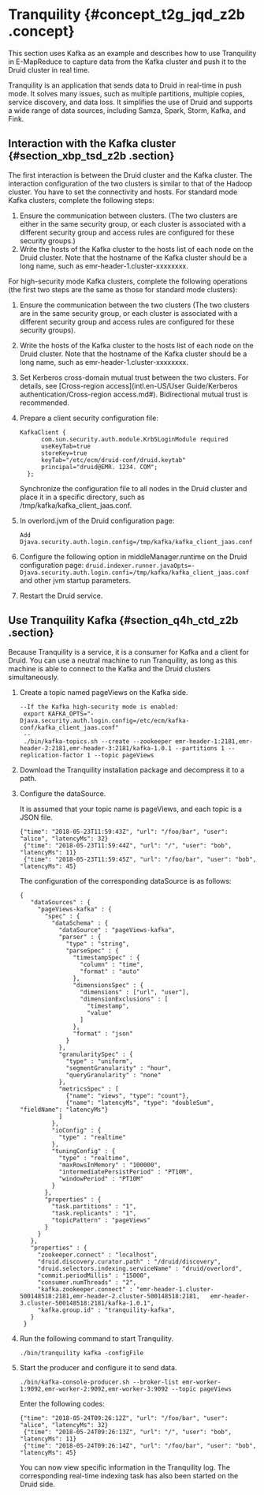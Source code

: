 # Tranquility {#concept_t2g_jqd_z2b .concept}

This section uses Kafka as an example and describes how to use Tranquility in E-MapReduce to capture data from the Kafka cluster and push it to the Druid cluster in real time.

Tranquility is an application that sends data to Druid in real-time in push mode. It solves many issues, such as multiple partitions, multiple copies, service discovery, and data loss. It simplifies the use of Druid and supports a wide range of data sources, including Samza, Spark, Storm, Kafka, and Fink.

## Interaction with the Kafka cluster {#section_xbp_tsd_z2b .section}

The first interaction is between the Druid cluster and the Kafka cluster. The interaction configuration of the two clusters is similar to that of the Hadoop cluster. You have to set the connectivity and hosts. For standard mode Kafka clusters, complete the following steps:

1.  Ensure the communication between clusters. \(The two clusters are either in the same security group, or each cluster is associated with a different security group and access rules are configured for these security groups.\)
2.  Write the hosts of the Kafka cluster to the hosts list of each node on the Druid cluster. Note that the hostname of the Kafka cluster should be a long name, such as emr-header-1.cluster-xxxxxxxx.

For high-security mode Kafka clusters, complete the following operations \(the first two steps are the same as those for standard mode clusters\):

1.  Ensure the communication between the two clusters \(The two clusters are in the same security group, or each cluster is associated with a different security group and access rules are configured for these security groups\).
2.  Write the hosts of the Kafka cluster to the hosts list of each node on the Druid cluster. Note that the hostname of the Kafka cluster should be a long name, such as emr-header-1.cluster-xxxxxxxx.
3.  Set Kerberos cross-domain mutual trust between the two clusters. For details, see [Cross-region access](intl.en-US/User Guide/Kerberos authentication/Cross-region access.md#). Bidirectional mutual trust is recommended.
4.  Prepare a client security configuration file:

    ```
    KafkaClient {
          com.sun.security.auth.module.Krb5LoginModule required
          useKeyTab=true
          storeKey=true
          keyTab="/etc/ecm/druid-conf/druid.keytab"
          principal="druid@EMR. 1234. COM";
      };
    ```

    Synchronize the configuration file to all nodes in the Druid cluster and place it in a specific directory, such as /tmp/kafka/kafka\_client\_jaas.conf.

5.  In overlord.jvm of the Druid configuration page:

    ```
    Add Djava.security.auth.login.config=/tmp/kafka/kafka_client_jaas.conf
    ```

6.  Configure the following option in middleManager.runtime on the Druid configuration page: `druid.indexer.runner.javaOpts=-Djava.security.auth.login.confi=/tmp/kafka/kafka_client_jaas.conf` and other jvm startup parameters.
7.  Restart the Druid service.

## Use Tranquility Kafka {#section_q4h_ctd_z2b .section}

Because Tranquility is a service, it is a consumer for Kafka and a client for Druid. You can use a neutral machine to run Tranquility, as long as this machine is able to connect to the Kafka and the Druid clusters simultaneously.

1.  Create a topic named pageViews on the Kafka side.

    ```
    --If the Kafka high-security mode is enabled:
     export KAFKA_OPTS="-Djava.security.auth.login.config=/etc/ecm/kafka-conf/kafka_client_jaas.conf"
     --
     ./bin/kafka-topics.sh --create --zookeeper emr-header-1:2181,emr-header-2:2181,emr-header-3:2181/kafka-1.0.1 --partitions 1 --replication-factor 1 --topic pageViews
    ```

2.  Download the Tranquility installation package and decompress it to a path.
3.  Configure the dataSource.

    It is assumed that your topic name is pageViews, and each topic is a JSON file.

    ```
    {"time": "2018-05-23T11:59:43Z", "url": "/foo/bar", "user": "alice", "latencyMs": 32}
     {"time": "2018-05-23T11:59:44Z", "url": "/", "user": "bob", "latencyMs": 11}
     {"time": "2018-05-23T11:59:45Z", "url": "/foo/bar", "user": "bob", "latencyMs": 45}
    ```

    The configuration of the corresponding dataSource is as follows:

    ```
    {
       "dataSources" : {
         "pageViews-kafka" : {
           "spec" : {
             "dataSchema" : {
               "dataSource" : "pageViews-kafka",
               "parser" : {
                 "type" : "string",
                 "parseSpec" : {
                   "timestampSpec" : {
                     "column" : "time",
                     "format" : "auto"
                   },
                   "dimensionsSpec" : {
                     "dimensions" : ["url", "user"],
                     "dimensionExclusions" : [
                       "timestamp",
                       "value"
                     ]
                   },
                   "format" : "json"
                 }
               },
               "granularitySpec" : {
                 "type" : "uniform",
                 "segmentGranularity" : "hour",
                 "queryGranularity" : "none"
               },
               "metricsSpec" : [
                 {"name": "views", "type": "count"},
                 {"name": "latencyMs", "type": "doubleSum", "fieldName": "latencyMs"}
               ]
             },
             "ioConfig" : {
               "type" : "realtime"
             },
             "tuningConfig" : {
               "type" : "realtime",
               "maxRowsInMemory" : "100000",
               "intermediatePersistPeriod" : "PT10M",
               "windowPeriod" : "PT10M"
             }
           },
           "properties" : {
             "task.partitions" : "1",
             "task.replicants" : "1",
             "topicPattern" : "pageViews"
           }
         }
       },
       "properties" : {
         "zookeeper.connect" : "localhost",
         "druid.discovery.curator.path" : "/druid/discovery",
         "druid.selectors.indexing.serviceName" : "druid/overlord",
         "commit.periodMillis" : "15000",
         "consumer.numThreads" : "2",
         "kafka.zookeeper.connect" : "emr-header-1.cluster-500148518:2181,emr-header-2.cluster-500148518:2181,   emr-header-3.cluster-500148518:2181/kafka-1.0.1",
         "kafka.group.id" : "tranquility-kafka",
       }
     }
    ```

4.  Run the following command to start Tranquility.

    ```
    ./bin/tranquility kafka -configFile 
    ```

5.  Start the producer and configure it to send data.

    ```
    ./bin/kafka-console-producer.sh --broker-list emr-worker-1:9092,emr-worker-2:9092,emr-worker-3:9092 --topic pageViews
    ```

    Enter the following codes:

    ```
    {"time": "2018-05-24T09:26:12Z", "url": "/foo/bar", "user": "alice", "latencyMs": 32}
     {"time": "2018-05-24T09:26:13Z", "url": "/", "user": "bob", "latencyMs": 11}
     {"time": "2018-05-24T09:26:14Z", "url": "/foo/bar", "user": "bob", "latencyMs": 45}
    ```

    You can now view specific information in the Tranquility log. The corresponding real-time indexing task has also been started on the Druid side.


